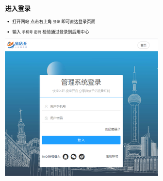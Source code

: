 ## 进入登录

- 打开网站 点击右上角 `登录` 即可直达登录页面

- 输入 `手机号` `密码` 检验通过登录到后用中心

![configwxapp](../_images/login1.png)



